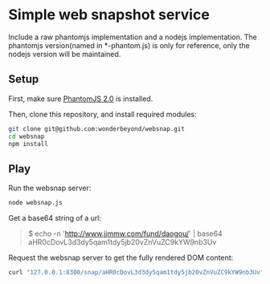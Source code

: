 Simple web snapshot service
===========================

Include a raw phantomjs implementation and a nodejs implementation.
The phantomjs version(named in *-phantom.js) is only for reference,
only the nodejs version will be maintained.

## Setup

First, make sure [PhantomJS 2.0](http://phantomjs.org/download.html) is installed.

Then, clone this repository, and install required modules:

```bash
git clone git@github.com:wonderbeyond/websnap.git
cd websnap
npm install
```

## Play

Run the websnap server:

```bash
node websnap.js
```

Get a base64 string of a url:

> $ echo -n 'http://www.jjmmw.com/fund/daogou/' | base64
> aHR0cDovL3d3dy5qam1tdy5jb20vZnVuZC9kYW9nb3Uv

Request the websnap server to get the fully rendered DOM content:

```bash
curl "127.0.0.1:8300/snap/aHR0cDovL3d3dy5qam1tdy5jb20vZnVuZC9kYW9nb3Uv"
```
